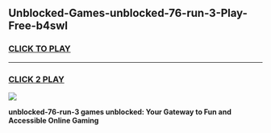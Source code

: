 
## Unblocked-Games-unblocked-76-run-3-Play-Free-b4swl
<h3>
<a href="https://premium76.site?title=unblocked-76-run-3&ref=23A">CLICK TO PLAY</a></h3>
<hr>

<h3>
<a href="https://premium76.site?title=unblocked-76-run-3&ref=23A">CLICK 2 PLAY</a>
  
</h3>

<a href="https://premium76.site?title=unblocked-76-run-3&ref=23A"><img src="https://clearcache.store/games.png"></a>


**unblocked-76-run-3 games unblocked: Your Gateway to Fun and Accessible Online Gaming**
